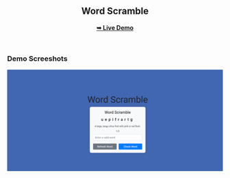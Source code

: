 <div align="center">


<h2 align="center">Word Scramble</h2>


<a href="https://hayqvoskanyan.github.io/Word-Scramble/"><strong>➥ Live Demo</strong></a>

</div>

<br />

### Demo Screeshots

![VAST Desktop Demo](./cover.jpg "Desktop Demo")
